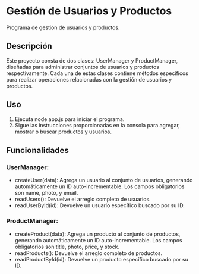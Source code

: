 # Gestión de Usuarios y Productos

Programa de gestion de usuarios y productos.

## Descripción

Este proyecto consta de dos clases: UserManager y ProductManager, diseñadas para administrar conjuntos de usuarios y productos respectivamente. Cada una de estas clases contiene métodos específicos para realizar operaciones relacionadas con la gestión de usuarios y productos.

## Uso

1. Ejecuta node app.js para iniciar el programa.
2. Sigue las instrucciones proporcionadas en la consola para agregar, mostrar o buscar productos y usuarios.

## Funcionalidades

### UserManager:
* createUser(data): Agrega un usuario al conjunto de usuarios, generando automáticamente un ID auto-incrementable. Los campos obligatorios son name, photo, y email.
* readUsers(): Devuelve el arreglo completo de usuarios.
* readUserById(id): Devuelve un usuario específico buscado por su ID.

### ProductManager:
* createProduct(data): Agrega un producto al conjunto de productos, generando automáticamente un ID auto-incrementable. Los campos obligatorios son title, photo, price, y stock.
* readProducts(): Devuelve el arreglo completo de productos.
* readProductById(id): Devuelve un producto específico buscado por su ID.





